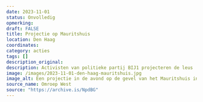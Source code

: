 ```yaml
---
date: 2023-11-01
status: Onvolledig
opmerking: 
draft: FALSE
title: Projectie op Mauritshuis
location: Den Haag
coordinates: 
category: acties
tags: []
description_original: 
description: Activisten van politieke partij BIJ1 projecteren de leus 'from the river to the sea, Palestine will be free' op het Mauritshuis in Den Haag. 
image: /images/2023-11-01-den-haag-mauritshuis.jpg
image_alt: Een projectie in de avond op de gevel van het Mauritshuis in Den Haag. De geprojecteerde tekst is 'from the river to the sea, Palestine will be free'.
source_name: Omroep West
source: "https://archive.is/NpdBG"
---
```

